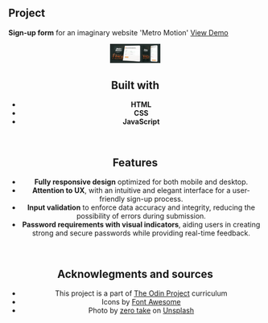 ## Project

**Sign-up form** for an imaginary website 'Metro Motion'
[View Demo](https://pascard20.github.io/metro-motion-signup-form/)

<div align="center">
  <a href="https://pascard20.github.io/metro-motion-signup-form/">
    <img src="./img/readme-cover.jpg" alt="Sign-up form" width="100">
  </a>

<br>

## Built with

- **HTML**
- **CSS**
- **JavaScript**

<br>

## Features

- **Fully responsive design** optimized for both mobile and desktop.
- **Attention to UX**, with an intuitive and elegant interface for a user-friendly sign-up process.
- **Input validation** to enforce data accuracy and integrity, reducing the possibility of errors during submission.
- **Password requirements with visual indicators**, aiding users in creating strong and secure passwords while providing real-time feedback.

<br>

## Acknowlegments and sources

* This project is a part of [The Odin Project](https://www.theodinproject.com/) curriculum
* Icons by [Font Awesome](https://fontawesome.com/)
* Photo by [zero take](https://unsplash.com/@zerotake) on [Unsplash](https://unsplash.com/photos/a-man-walking-across-a-bridge-at-night-X0XIrKsbwjY)